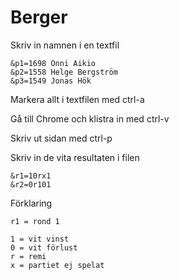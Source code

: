 # Berger

Skriv in namnen i en textfil

```
&p1=1698 Onni Aikio
&p2=1558 Helge Bergström
&p3=1549 Jonas Hök
```

Markera allt i textfilen med ctrl-a

Gå till Chrome och klistra in med ctrl-v

Skriv ut sidan med ctrl-p

Skriv in de vita resultaten i filen

```
&r1=10rx1
&r2=0r101
```

Förklaring
```
r1 = rond 1

1 = vit vinst
0 = vit förlust
r = remi
x = partiet ej spelat
```

